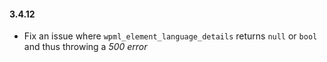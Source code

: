 #### 3.4.12

- Fix an issue where `wpml_element_language_details` returns `null` or `bool` and thus throwing a *500 error*